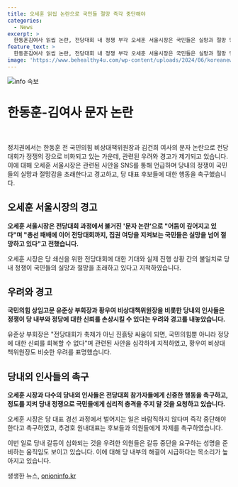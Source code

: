 ```yaml
---
title: 오세훈 읽씹 논란으로 국민들 절망 즉각 중단해야
categories:
  - News
excerpt: >
  한동훈김여사 읽씹 논란, 전당대회 내 정쟁 부각 오세훈 서울시장은 국민들은 실망과 절망 당내 간격, 당내외 인사들의 우려 표명. 그는 전당대회는 축제여야, 후보들은 선의의 경쟁을 촉구. 우려와 비판의 속에서 갈등은 여전히 확산 중.
feature_text: >
  한동훈김여사 읽씹 논란, 전당대회 내 정쟁 부각 오세훈 서울시장은 국민들은 실망과 절망 당내 간격, 당내외 인사들의 우려 표명. 그는 전당대회는 축제여야, 후보들은 선의의 경쟁을 촉구. 우려와 비판의 속에서 갈등은 여전히 확산 중.
image: 'https://www.behealthy4u.com/wp-content/uploads/2024/06/koreanews.jpg'
---
```


<p><img src="https://www.behealthy4u.com/wp-content/uploads/2024/06/koreanews.jpg" alt="info 속보" /></p>

<h1 data-ke-size="size26">한동훈-김여사 문자 논란</h1>

<p data-ke-size="size16">&nbsp;</p>

<p>정치권에서는 한동훈 전 국민의힘 비상대책위원장과 김건희 여사의 문자 논란으로 전당대회가 정쟁의 장으로 비화되고 있는 가운데, 관련된 우려와 경고가 제기되고 있습니다. 이에 대해 오세훈 서울시장은 관련된 사안을 SNS를 통해 언급하며 당내의 정쟁이 국민들의 실망과 절망감을 초래한다고 경고하고, 당 대표 후보들에 대한 행동을 촉구했습니다.</p>

<h2 data-ke-size="size24">오세훈 서울시장의 경고</h2>

<p data-ke-size="size16"><b>오세훈 서울시장은 전당대회 과정에서 불거진 '문자 논란'으로 "어둠이 깊어지고 있다"며 "총선 패배에 이어 전당대회까지, 집권 여당을 지켜보는 국민들은 실망을 넘어 절망하고 있다"고 전했습니다.</b></p>

<p>오세훈 시장은 당 쇄신을 위한 전당대회에 대한 기대와 실제 진행 상황 간의 불일치로 당 내 정쟁이 국민들의 실망과 절망을 초래하고 있다고 지적하였습니다.</p>

<h2 data-ke-size="size24">우려와 경고</h2>

<p data-ke-size="size16"><b>국민의힘 상임고문 유준상 부회장과 황우여 비상대책위원장을 비롯한 당내외 인사들은 정쟁이 당 내부와 정당에 대한 신뢰를 손상시킬 수 있다는 우려와 경고를 내놓았습니다.</b></p>

<p>유준상 부회장은 "전당대회가 축제가 아닌 진흙탕 싸움이 되면, 국민의힘뿐 아니라 정당에 대한 신뢰를 회복할 수 없다"며 관련된 사안을 심각하게 지적하였고, 황우여 비상대책위원장도 비슷한 우려를 표명했습니다.</p>

<h2 data-ke-size="size24">당내외 인사들의 촉구</h2>

<p data-ke-size="size16"><b>오세훈 시장과 다수의 당내외 인사들은 전당대회 참가자들에게 신중한 행동을 촉구하고, 정도를 지켜 당내 정쟁으로 국민들에게 심리적 충격을 주지 말 것을 요청하고 있습니다.</b></p>

<p>오세훈 시장은 당 대표 경선 과정에서 벌어지는 일은 바람직하지 않다며 즉각 중단해야 한다고 촉구하였고, 추경호 원내대표는 후보들과 의원들에게 자제를 촉구하였습니다.</p>

<p>이번 일로 당내 갈등이 심화되는 것을 우려한 의원들은 갈등 중단을 요구하는 성명을 준비하는 움직임도 보이고 있습니다. 이에 대해 당 내부의 해결이 시급하다는 목소리가 높아지고 있습니다.</p>
생생한 뉴스, <a href="https://onioninfo.kr" rel="dofollow">onioninfo.kr</a>


